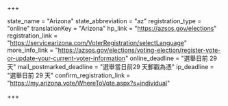 +++

state_name = "Arizona"
state_abbreviation = "az"
registration_type = "online"
translationKey = "Arizona"
hp_link = "https://azsos.gov/elections"
registration_link = "https://servicearizona.com/VoterRegistration/selectLanguage"
more_info_link = "https://azsos.gov/elections/voting-election/register-vote-or-update-your-current-voter-information"
online_deadline = "選舉日前 29 天"
mail_postmarked_deadline = "選舉當日前29 天郵戳為憑"
ip_deadline = "選舉日前 29 天"
confirm_registration_link = "https://my.arizona.vote/WhereToVote.aspx?s=individual"

+++